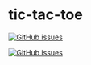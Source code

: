# tic-tac-toe

[![GitHub issues](https://img.shields.io/github/issues/xylene1980/tic-tac-toe.svg)](https://github.com/xylene1980/tic-tac-toe/issues?q=is%3Aopen+is%3Aissue)

[![GitHub issues](https://img.shields.io/github/issues-closed/xylene1980/tic-tac-toe.svg)](https://github.com/xylene1980/tic-tac-toe/issues)


